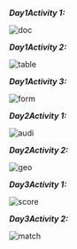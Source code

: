 
***Day1Activity 1:***

![doc](https://user-images.githubusercontent.com/78849459/108466729-2246bc80-72aa-11eb-9c24-c6bcd437c951.PNG)


***Day1Activity 2:***

![table](https://user-images.githubusercontent.com/78849459/108466862-53bf8800-72aa-11eb-95a7-b731d1d574d4.PNG)


***Day1Activity 3:***

![form](https://user-images.githubusercontent.com/78849459/108466936-7782ce00-72aa-11eb-8c41-488d474b27c4.PNG)


***Day2Activity 1:***

![audi](https://user-images.githubusercontent.com/78849459/108466994-89fd0780-72aa-11eb-9d6b-d17e9242c0b6.PNG)


***Day2Activity 2:***


![geo](https://user-images.githubusercontent.com/78849459/108467044-97b28d00-72aa-11eb-9920-b8f3fd12f961.PNG)




***Day3Activity 1:***


![score](https://user-images.githubusercontent.com/78849459/108467082-a4cf7c00-72aa-11eb-8d1a-09ee59927815.PNG)


***Day3Activity 2:***


![match](https://user-images.githubusercontent.com/78849459/108467144-bdd82d00-72aa-11eb-870d-a920cf4dc530.PNG)

